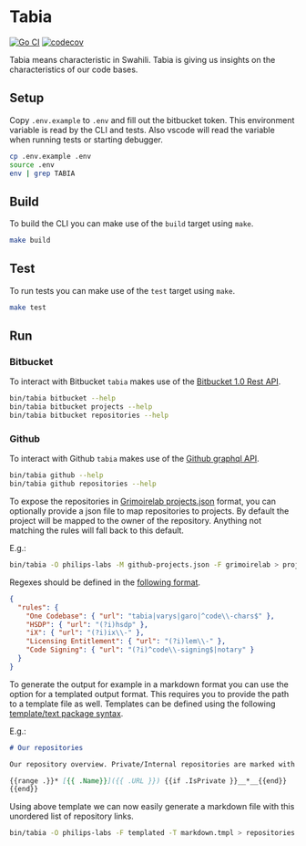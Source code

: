 # Tabia

[![Go CI](https://github.com/philips-labs/tabia/workflows/Go%20CI/badge.svg)](https://github.com/philips-labs/tabia/actions)
[![codecov](https://codecov.io/gh/philips-labs/tabia/branch/develop/graph/badge.svg?token=K2R9WOXNBm)](https://codecov.io/gh/philips-labs/tabia)

Tabia means characteristic in Swahili. Tabia is giving us insights on the characteristics of our code bases.

## Setup

Copy `.env.example` to `.env` and fill out the bitbucket token. This environment variable is read by the CLI and tests. Also vscode will read the variable when running tests or starting debugger.

```bash
cp .env.example .env
source .env
env | grep TABIA
```

## Build

To build the CLI you can make use of the `build` target using `make`.

```bash
make build
```

## Test

To run tests you can make use of the `test` target using `make`.

```bash
make test
```

## Run

### Bitbucket

To interact with Bitbucket `tabia` makes use of the [Bitbucket 1.0 Rest API](https://docs.atlassian.com/bitbucket-server/rest/7.3.0/bitbucket-rest.html).

```bash
bin/tabia bitbucket --help
bin/tabia bitbucket projects --help
bin/tabia bitbucket repositories --help
```

### Github

To interact with Github `tabia` makes use of the [Github graphql API](https://api.github.com/graphql).

```bash
bin/tabia github --help
bin/tabia github repositories --help
```

To expose the repositories in [Grimoirelab projects.json](https://github.com/chaoss/grimoirelab-sirmordred#projectsjson-) format, you can optionally provide a json file to map repositories to projects. By default the project will be mapped to the owner of the repository. Anything not matching the rules will fall back to this default.

E.g.:

```bash
bin/tabia -O philips-labs -M github-projects.json -F grimoirelab > projects.json
```

Regexes should be defined in the [following format](https://golang.org/pkg/regexp/syntax/).

```json
{
  "rules": {
    "One Codebase": { "url": "tabia|varys|garo|^code\\-chars$" },
    "HSDP": { "url": "(?i)hsdp" },
    "iX": { "url": "(?i)ix\\-" },
    "Licensing Entitlement": { "url": "(?i)lem\\-" },
    "Code Signing": { "url": "(?i)^code\\-signing$|notary" }
  }
}
```

To generate the output for example in a markdown format you can use the option for a templated output format. This requires you to provide the path to a template file as well. Templates can be defined using the following [template/text package syntax](https://golang.org/pkg/text/template/).

E.g.:

```md markdown.tmpl
# Our repositories

Our repository overview. Private/Internal repositories are marked with a __*__

{{range .}}* [{{ .Name}}]({{ .URL }}) {{if .IsPrivate }}__*__{{end}}
{{end}}
```

Using above template we can now easily generate a markdown file with this unordered list of repository links.

```bash
bin/tabia -O philips-labs -F templated -T markdown.tmpl > repositories.md
```
